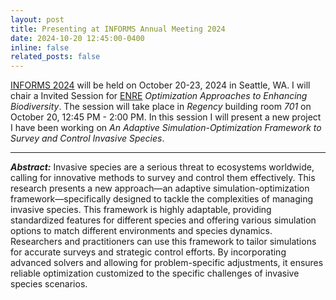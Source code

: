 ```yaml
---
layout: post
title: Presenting at INFORMS Annual Meeting 2024
date: 2024-10-20 12:45:00-0400
inline: false
related_posts: false
---
```


[INFORMS 2024](https://meetings.informs.org/wordpress/seattle2024/) will be held on October 20-23, 2024 in Seattle, WA. I will chair a Invited Session for [ENRE](https://connect.informs.org/energy-natural-resources-and-the-environment/home) _Optimization Approaches to Enhancing Biodiversity_. The session will take place in *Regency* building room *701* on October 20, 12:45 PM - 2:00 PM. 
In this session I will present a new project I have been working on _An Adaptive Simulation-Optimization Framework to Survey and Control Invasive Species_. 

---

***Abstract:***
Invasive species are a serious threat to ecosystems worldwide, calling for innovative methods to survey and control them effectively. This research presents a new approach—an adaptive simulation-optimization framework—specifically designed to tackle the complexities of managing invasive species. This framework is highly adaptable, providing standardized features for different species and offering various simulation options to match different environments and species dynamics. Researchers and practitioners can use this framework to tailor simulations for accurate surveys and strategic control efforts. By incorporating advanced solvers and allowing for problem-specific adjustments, it ensures reliable optimization customized to the specific challenges of invasive species scenarios.